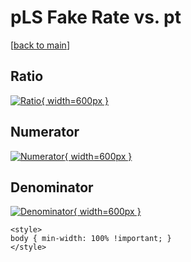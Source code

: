 # pLS Fake Rate vs. pt

[[back to main](./)]



## Ratio

[![Ratio](../mtv/var/pLS_fakerate_pt.png){ width=600px }](../mtv/var/pLS_fakerate_pt.pdf)

## Numerator

[![Numerator](../mtv/num/pLS_fakerate_pt_num0.png){ width=600px }](../mtv/num/pLS_fakerate_pt_num0.pdf)

## Denominator

[![Denominator](../mtv/den/pLS_fakerate_pt_den.png){ width=600px }](../mtv/den/pLS_fakerate_pt_den.pdf)


``` {=html}
<style>
body { min-width: 100% !important; }
</style>
```
